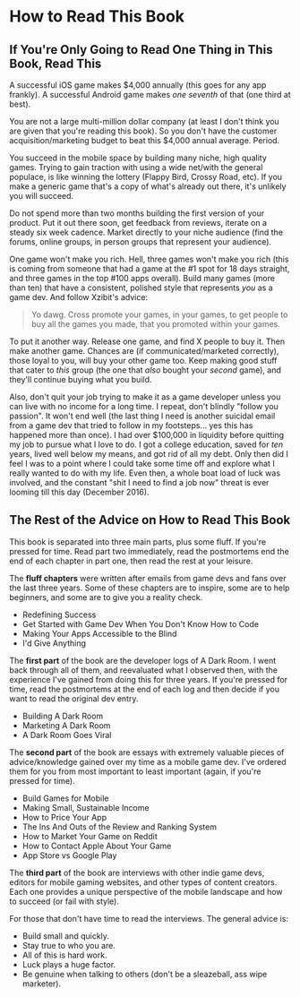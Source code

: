 # How to Read This Book

## If You're Only Going to Read One Thing in This Book, Read This ##

A successful iOS game makes $4,000 annually (this goes for any app
frankly). A successful Android game makes _one seventh_ of that (one
third at best).

You are not a large multi-million dollar company (at least I don't think
you are given that you're reading this book). So you don't have the
customer acquisition/marketing budget to beat this $4,000 annual
average. Period.

You succeed in the mobile space by building many niche, high quality
games. Trying to gain traction with using a wide net/with the general
populace, is like winning the lottery (Flappy Bird, Crossy Road,
etc). If you make a generic game that's a copy of what's already out
there, it's unlikely you will succeed.

Do not spend more than two months building the first version of your
product. Put it out there soon, get feedback from reviews, iterate on
a steady six week cadence. Market directly to your niche audience
(find the forums, online groups, in person groups that represent your audience).

One game won't make you rich. Hell, three games won't make you rich
(this is coming from someone that had a game at the #1 spot for 18
days straight, and three games in the top #100 apps overall). Build
many games (more than ten) that have a consistent, polished style that
represents _you_ as a game dev. And follow Xzibit's advice:

>Yo dawg. Cross promote your games, in your games, to get people to buy all the
>games you made, that you promoted within your games.

To put it another way. Release one game, and find X people to buy
it. Then make another game. Chances are (if communicated/marketed
correctly), those loyal to you, will buy your other game too. Keep
making good stuff that cater to _this_ group (the one that _also_
bought your _second_ game), and they'll continue buying what you
build.

Also, don't quit your job trying to make it as a game developer unless
you can live with no income for a long time. I repeat, don't blindly
"follow you passion". It won't end well (the last thing I need is
another suicidal email from a game dev that tried to follow in my
footsteps... yes this has happened more than once). I had over $100,000
in liquidity before quitting my job to pursue what I love to do. I got
a college education, saved for _ten_ years, lived well below my means,
and got rid of all my debt. Only then did I feel I was to a point
where I could take some time off and explore what I really wanted to
do with my life. Even then, a whole boat load of luck was involved,
and the constant "shit I need to find a job now" threat is ever
looming till this day (December 2016).

## The Rest of the Advice on How to Read This Book ##

This book is separated into three main parts, plus some fluff. If
you're pressed for time. Read part two immediately, read the
postmortems end the end of each chapter in part one, then read the rest
at your leisure.

The **fluff chapters** were written after emails from game devs and fans over the
last three years. Some of these chapters are to inspire, some are to
help beginners, and some are to give you a reality check.

- Redefining Success
- Get Started with Game Dev When You Don't Know How to Code
- Making Your Apps Accessible to the Blind
- I'd Give Anything

The **first part** of the book are the developer logs of A Dark Room. I
went back through all of them, and reevaluated what I observed then,
with the experience I've gained from doing this for three years. If
you're pressed for time, read the postmortems at the end of each log
and then decide if you want to read the original dev entry.

- Building A Dark Room
- Marketing A Dark Room
- A Dark Room Goes Viral

The **second part** of the book are essays with extremely valuable
pieces of advice/knowledge gained over my time as a mobile game
dev. I've ordered them for you from most important to least important
(again, if you're pressed for time).

- Build Games for Mobile
- Making Small, Sustainable Income
- How to Price Your App
- The Ins And Outs of the Review and Ranking System
- How to Market Your Game on Reddit
- How to Contact Apple About Your Game
- App Store vs Google Play

The **third part** of the book are interviews with other indie game
devs, editors for mobile gaming websites, and other types of content
creators. Each one provides a unique perspective of the mobile
landscape and how to succeed (or fail with style).

For those that don't have time to read the interviews. The general
advice is:

- Build small and quickly.
- Stay true to who you are.
- All of this is hard work.
- Luck plays a huge factor.
- Be genuine when talking to others (don't be a sleazeball, ass wipe marketer).
